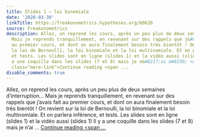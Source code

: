 ```yaml
---
title: Slides 1 – loi binomiale
date: '2020-03-30'
linkTitle: https://freakonometrics.hypotheses.org/60620
source: Freakonometrics
description: Allez, on reprend les cours, après un peu plus de deux semaines d&#8217;interruption&#8230;
  Mais je reprends tranquillement, en revenant sur des rappels que j&#8217;avais fait
  au premier cours, et dont on aura finalement besoin très bientôt ! On revient sur
  la loi de Bernoulli, la loi binomiale et la loi multinomiale. Et on parlera inférence,
  et tests. Les slides sont en ligne (slides 1) et la vidéo aussi (slides 1) Il y
  a une coquille dans les slides (7 et 8) mais je n&#8217;ai &#8230; <a href="https://freakonometrics.hypotheses.org/60620"
  class="more-link">Continue reading <span ...
disable_comments: true
---
```

Allez, on reprend les cours, après un peu plus de deux semaines d&#8217;interruption&#8230; Mais je reprends tranquillement, en revenant sur des rappels que j&#8217;avais fait au premier cours, et dont on aura finalement besoin très bientôt ! On revient sur la loi de Bernoulli, la loi binomiale et la loi multinomiale. Et on parlera inférence, et tests. Les slides sont en ligne (slides 1) et la vidéo aussi (slides 1) Il y a une coquille dans les slides (7 et 8) mais je n&#8217;ai &#8230; <a href="https://freakonometrics.hypotheses.org/60620" class="more-link">Continue reading <span ...
